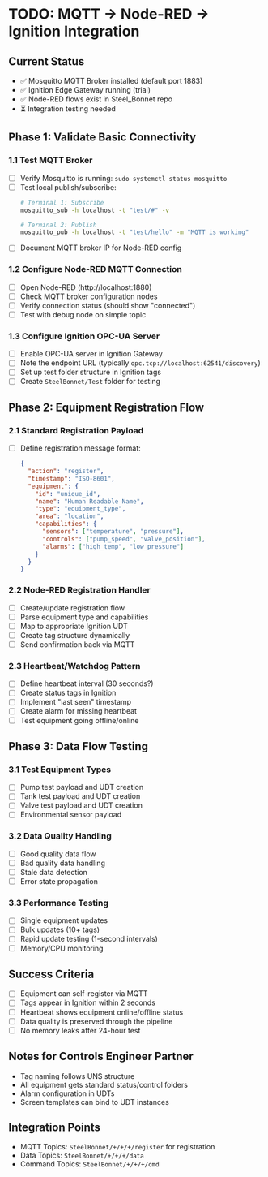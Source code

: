 # TODO: MQTT → Node-RED → Ignition Integration

## Current Status
- ✅ Mosquitto MQTT Broker installed (default port 1883)
- ✅ Ignition Edge Gateway running (trial)
- ✅ Node-RED flows exist in Steel_Bonnet repo
- ⏳ Integration testing needed

## Phase 1: Validate Basic Connectivity

### 1.1 Test MQTT Broker
- [ ] Verify Mosquitto is running: `sudo systemctl status mosquitto`
- [ ] Test local publish/subscribe:
  ```bash
  # Terminal 1: Subscribe
  mosquitto_sub -h localhost -t "test/#" -v
  
  # Terminal 2: Publish
  mosquitto_pub -h localhost -t "test/hello" -m "MQTT is working"
  ```
- [ ] Document MQTT broker IP for Node-RED config

### 1.2 Configure Node-RED MQTT Connection
- [ ] Open Node-RED (http://localhost:1880)
- [ ] Check MQTT broker configuration nodes
- [ ] Verify connection status (should show "connected")
- [ ] Test with debug node on simple topic

### 1.3 Configure Ignition OPC-UA Server
- [ ] Enable OPC-UA server in Ignition Gateway
- [ ] Note the endpoint URL (typically `opc.tcp://localhost:62541/discovery`)
- [ ] Set up test folder structure in Ignition tags
- [ ] Create `SteelBonnet/Test` folder for testing

## Phase 2: Equipment Registration Flow

### 2.1 Standard Registration Payload
- [ ] Define registration message format:
  ```json
  {
    "action": "register",
    "timestamp": "ISO-8601",
    "equipment": {
      "id": "unique_id",
      "name": "Human Readable Name",
      "type": "equipment_type",
      "area": "location",
      "capabilities": {
        "sensors": ["temperature", "pressure"],
        "controls": ["pump_speed", "valve_position"],
        "alarms": ["high_temp", "low_pressure"]
      }
    }
  }
  ```

### 2.2 Node-RED Registration Handler
- [ ] Create/update registration flow
- [ ] Parse equipment type and capabilities
- [ ] Map to appropriate Ignition UDT
- [ ] Create tag structure dynamically
- [ ] Send confirmation back via MQTT

### 2.3 Heartbeat/Watchdog Pattern
- [ ] Define heartbeat interval (30 seconds?)
- [ ] Create status tags in Ignition
- [ ] Implement "last seen" timestamp
- [ ] Create alarm for missing heartbeat
- [ ] Test equipment going offline/online

## Phase 3: Data Flow Testing

### 3.1 Test Equipment Types
- [ ] Pump test payload and UDT creation
- [ ] Tank test payload and UDT creation
- [ ] Valve test payload and UDT creation
- [ ] Environmental sensor payload

### 3.2 Data Quality Handling
- [ ] Good quality data flow
- [ ] Bad quality data handling
- [ ] Stale data detection
- [ ] Error state propagation

### 3.3 Performance Testing
- [ ] Single equipment updates
- [ ] Bulk updates (10+ tags)
- [ ] Rapid update testing (1-second intervals)
- [ ] Memory/CPU monitoring

## Success Criteria
- [ ] Equipment can self-register via MQTT
- [ ] Tags appear in Ignition within 2 seconds
- [ ] Heartbeat shows equipment online/offline status
- [ ] Data quality is preserved through the pipeline
- [ ] No memory leaks after 24-hour test

## Notes for Controls Engineer Partner
- Tag naming follows UNS structure
- All equipment gets standard status/control folders
- Alarm configuration in UDTs
- Screen templates can bind to UDT instances

## Integration Points
- MQTT Topics: `SteelBonnet/+/+/+/register` for registration
- Data Topics: `SteelBonnet/+/+/+/data`
- Command Topics: `SteelBonnet/+/+/+/cmd`